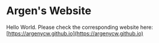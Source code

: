 # Argen's Website

Hello World. Please check the corresponding website here:
[https://argenycw.github.io](https://argenycw.github.io)

